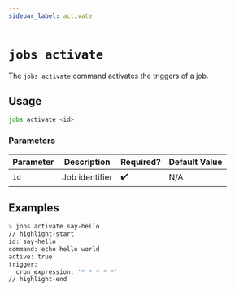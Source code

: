 ```yaml
---
sidebar_label: activate
---
```


# `jobs activate`

The `jobs activate` command activates the triggers of a job.

## Usage

```bash
jobs activate <id>
```

### Parameters

| Parameter | Description    | Required? | Default Value |
| --------- | -------------- | --------- | ------------- |
| `id`      | Job identifier | ✔️        | N/A           |

## Examples

```bash
> jobs activate say-hello
// highlight-start
​id: say-hello
​command: echo hello world
​active: true
​trigger:
​  cron_expression: '* * * * *'
// highlight-end
```
